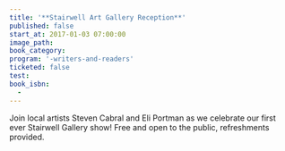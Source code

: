 ```yaml
---
title: '**Stairwell Art Gallery Reception**'
published: false
start_at: 2017-01-03 07:00:00
image_path:
book_category:
program: '-writers-and-readers'
ticketed: false
test:
book_isbn:
  -
---
```



Join local artists Steven Cabral and Eli Portman as we celebrate our first ever Stairwell Gallery show! Free and open to the public, refreshments provided.